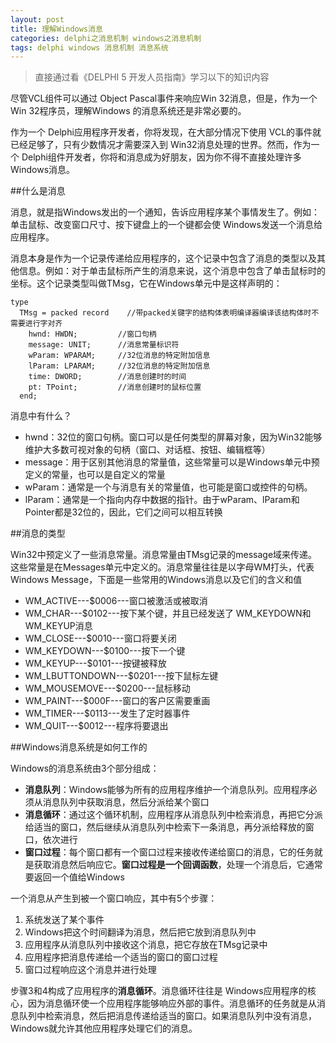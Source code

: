```yaml
---
layout: post
title: 理解Windows消息
categories: delphi之消息机制 windows之消息机制
tags: delphi windows 消息机制 消息系统
---
```


>直接通过看《DELPHI 5 开发人员指南》学习以下的知识内容

尽管VCL组件可以通过 Object Pascal事件来响应Win 32消息，但是，作为一个Win 32程序员，理解Windows 的消息系统还是非常必要的。

作为一个 Delphi应用程序开发者，你将发现，在大部分情况下使用 VCL的事件就已经足够了，只有少数情况才需要深入到 Win32消息处理的世界。然而，作为一个 Delphi组件开发者，你将和消息成为好朋友，因为你不得不直接处理许多 Windows消息。

##什么是消息

消息，就是指Windows发出的一个通知，告诉应用程序某个事情发生了。例如：单击鼠标、改变窗口尺寸、按下键盘上的一个键都会使 Windows发送一个消息给应用程序。

消息本身是作为一个记录传递给应用程序的，这个记录中包含了消息的类型以及其他信息。例如：对于单击鼠标所产生的消息来说，这个消息中包含了单击鼠标时的坐标。这个记录类型叫做TMsg，它在Windows单元中是这样声明的：

```
type
  TMsg = packed record    //带packed关键字的结构体表明编译器编译该结构体时不需要进行字对齐
    hwnd: HWDN;			//窗口句柄
    message: UNIT;		//消息常量标识符
    wParam: WPARAM;		//32位消息的特定附加信息
    lParam: LPARAM;		//32位消息的特定附加信息
    time: DWORD;		//消息创建时的时间
    pt: TPoint;			//消息创建时的鼠标位置
  end;
```

消息中有什么？

* hwnd：32位的窗口句柄。窗口可以是任何类型的屏幕对象，因为Win32能够维护大多数可视对象的句柄（窗口、对话框、按钮、编辑框等）
* message：用于区别其他消息的常量值，这些常量可以是Windows单元中预定义的常量，也可以是自定义的常量
* wParam：通常是一个与消息有关的常量值，也可能是窗口或控件的句柄。
* lParam：通常是一个指向内存中数据的指针。由于wParam、lParam和Pointer都是32位的，因此，它们之间可以相互转换

##消息的类型

Win32中预定义了一些消息常量。消息常量由TMsg记录的message域来传递。这些常量是在Messages单元中定义的。消息常量往往是以字母WM打头，代表Windows Message，下面是一些常用的Windows消息以及它们的含义和值

* WM_ACTIVE---$0006---窗口被激活或被取消
* WM_CHAR---$0102---按下某个键，并且已经发送了 WM_KEYDOWN和WM_KEYUP消息
* WM_CLOSE---$0010---窗口将要关闭
* WM_KEYDOWN---$0100---按下一个键
* WM_KEYUP---$0101---按键被释放
* WM_LBUTTONDOWN---$0201---按下鼠标左键
* WM_MOUSEMOVE---$0200---鼠标移动
* WM_PAINT---$000F---窗口的客户区需要重画
* WM_TIMER---$0113---发生了定时器事件
* WM_QUIT---$0012---程序将要退出

##Windows消息系统是如何工作的

Windows的消息系统由3个部分组成：

* **消息队列**：Windows能够为所有的应用程序维护一个消息队列。应用程序必须从消息队列中获取消息，然后分派给某个窗口
* **消息循环**：通过这个循环机制，应用程序从消息队列中检索消息，再把它分派给适当的窗口，然后继续从消息队列中检索下一条消息，再分派给释放的窗口，依次进行
* **窗口过程**：每个窗口都有一个窗口过程来接收传递给窗口的消息，它的任务就是获取消息然后响应它。**窗口过程是一个回调函数**，处理一个消息后，它通常要返回一个值给Windows

一个消息从产生到被一个窗口响应，其中有5个步骤：

1. 系统发送了某个事件
2. Windows把这个时间翻译为消息，然后把它放到消息队列中
3. 应用程序从消息队列中接收这个消息，把它存放在TMsg记录中
4. 应用程序把消息传递给一个适当的窗口的窗口过程
5. 窗口过程响应这个消息并进行处理

步骤3和4构成了应用程序的**消息循环**。消息循环往往是 Windows应用程序的核心，因为消息循环使一个应用程序能够响应外部的事件。消息循环的任务就是从消息队列中检索消息，然后把消息传递给适当的窗口。如果消息队列中没有消息，Windows就允许其他应用程序处理它们的消息。
